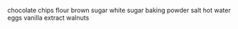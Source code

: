 chocolate chips
flour
brown sugar 
white sugar
baking powder
salt
hot water
eggs
vanilla extract
walnuts
